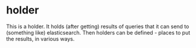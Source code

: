 # holder
This is a holder. It holds (after getting) results of queries that it can send to (something like) elasticsearch. Then holders can be defined - places to put the results, in various ways.
